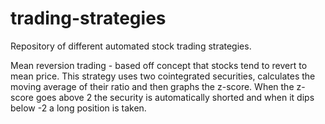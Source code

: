 # trading-strategies
Repository of different automated stock trading strategies.

Mean reversion trading - based off concept that stocks tend to revert to mean price. This strategy
uses two cointegrated securities, calculates the moving average of their ratio and then graphs the z-score.
When the z-score goes above 2 the security is automatically shorted and when it dips below -2
a long position is taken.
